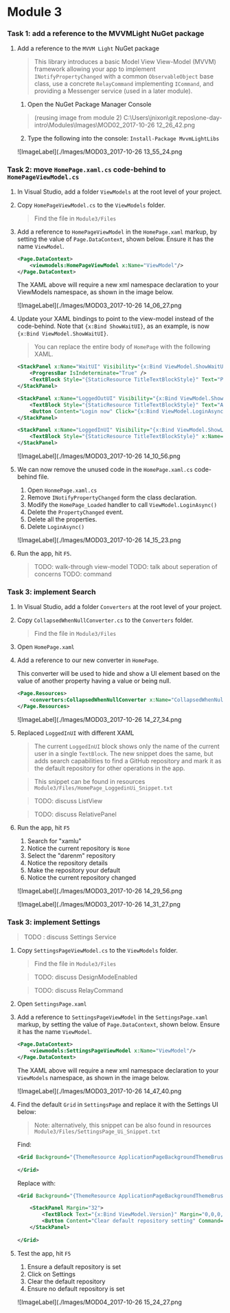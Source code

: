 # Module 3

### Task 1: add a reference to the MVVMLight NuGet package

1. Add a reference to the `MVVM Light` NuGet package 

    > This library introduces a basic Model View View-Model (MVVM) framework allowing your app to implement `INotifyPropertyChanged` with a common `ObservableObject` base class, use a concrete `RelayCommand` implementing `ICommand`, and providing a Messenger service (used in a later module).

    1. Open the NuGet Package Manager Console
    
    > (reusing image from module 2) C:\Users\jnixon\git.repos\one-day-intro\Modules\Images\MOD02_2017-10-26 12_26_42.png

    2. Type the following into the console: `Install-Package MvvmLightLibs`

    ![ImageLabel](./Images/MOD03_2017-10-26 13_55_24.png

### Task 2: move `HomePage.xaml.cs` code-behind to `HomePageViewModel.cs` 

1. In Visual Studio, add a folder `ViewModels` at the root level of your project.

1. Copy `HomePageViewModel.cs` to the `ViewModels` folder.

    > Find the file in `Module3/Files`

1. Add a reference to `HomePageViewModel` in the `HomePage.xaml` markup, by setting the value of `Page.DataContext`, shown below. Ensure it has the name `ViewModel`.

    ```xml
    <Page.DataContext>
        <viewmodels:HomePageViewModel x:Name="ViewModel"/>
    </Page.DataContext> 
    ```

    The XAML above will require a new xml namespace declaration to your  ViewModels namespace, as shown in the image below.

    ![ImageLabel](./Images/MOD03_2017-10-26 14_06_27.png

1. Update your XAML bindings to point to the view-model instead of the code-behind. Note that `{x:Bind ShowWaitUI}`, as an example, is now `{x:Bind ViewModel.ShowWaitUI}`.

    > You can replace the entire body of `HomePage` with the following XAML.

    ```xml
    <StackPanel x:Name="WaitUI" Visibility="{x:Bind ViewModel.ShowWaitUI, Mode=OneWay}">
        <ProgressBar IsIndeterminate="True" />
        <TextBlock Style="{StaticResource TitleTextBlockStyle}" Text="Please wait" />
    </StackPanel>

    <StackPanel x:Name="LoggedOutUI" Visibility="{x:Bind ViewModel.ShowLoggedOutUI, Mode=OneWay}">
        <TextBlock Style="{StaticResource TitleTextBlockStyle}" Text="Authentication is required" />
        <Button Content="Login now" Click="{x:Bind ViewModel.LoginAsync}" />
    </StackPanel>

    <StackPanel x:Name="LoggedInUI" Visibility="{x:Bind ViewModel.ShowLoggedInUI, Mode=OneWay}">
        <TextBlock Style="{StaticResource TitleTextBlockStyle}" x:Name="UserNameTextBlock" Text="{x:Bind ViewModel.User.name, Mode=OneWay}" />
    </StackPanel> 
    ```

    ![ImageLabel](./Images/MOD03_2017-10-26 14_10_56.png

1. We can now remove the unused code in the `HomePage.xaml.cs` code-behind file. 

    1. Open `HonmePage.xaml.cs`
    1. Remove `INotifyPropertyChanged` form the class declaration.
    1. Modify the `HomePage_Loaded` handler to call `ViewModel.LoginAsync()`
    1. Delete the `PropertyChanged` event.
    1. Delete all the properties.
    1. Delete `LoginAsync()`

    ![ImageLabel](./Images/MOD03_2017-10-26 14_15_23.png

1. Run the app, hit `F5`.

    > TODO: walk-through view-model
    > TODO: talk about seperation of concerns
    > TODO: command

### Task 3: implement Search

1. In Visual Studio, add a folder `Converters` at the root level of your project.

1. Copy `CollapsedWhenNullConverter.cs` to the `Converters` folder.

    > Find the file in `Module3/Files`

1. Open `HomePage.xaml`

1. Add a reference to our new converter in `HomePage`.

    This converter will be used to hide and show a UI element based on the value of another property having a value or being null.

    ```xml
    <Page.Resources>
        <converters:CollapsedWhenNullConverter x:Name="CollapsedWhenNullConverter" />
    </Page.Resources>
    ```

    ![ImageLabel](./Images/MOD03_2017-10-26 14_27_34.png

1. Replaced `LoggedInUI` with different XAML

    > The current `LoggedInUI` block shows only the name of the current user in a single `TextBlock`. The new snippet does the same, but adds search capabilities to find a GitHub repository and mark it as the default repository for other operations in the app.

    > This  snippet can be found in resources `Module3/Files/HomePage_LoggedinUi_Snippet.txt`

    > TODO: discuss ListView

    > TODO: discuss RelativePanel

1. Run the app, hit `F5`

    1. Search for "xamlu"
    1. Notice the current repository is `None`
    1. Select the "darenm" repository
    1. Notice the repository details
    1. Make the repository your default
    1. Notice the current repository changed
 
    ![ImageLabel](./Images/MOD03_2017-10-26 14_29_56.png

    ![ImageLabel](./Images/MOD03_2017-10-26 14_31_27.png


### Task 3: implement Settings

> TODO : discuss Settings Service

1. Copy `SettingsPageViewModel.cs` to the `ViewModels` folder.

    > Find the file in `Module3/Files`

    > TODO: discuss DesignModeEnabled

    > TODO: discuss RelayCommand

1. Open `SettingsPage.xaml`

1. Add a reference to `SettingsPageViewModel` in the `SettingsPage.xaml` markup, by setting the value of `Page.DataContext`, shown below. Ensure it has the name `ViewModel`.

    ```xml
    <Page.DataContext>
        <viewmodels:SettingsPageViewModel x:Name="ViewModel"/>
    </Page.DataContext> 
    ```

    The XAML above will require a new xml namespace declaration to your `ViewModels` namespace, as shown in the image below.

    ![ImageLabel](./Images/MOD03_2017-10-26 14_47_40.png

1. Find the default `Grid` in `SettingsPage` and replace it with the Settings UI below:

    > Note: alternatively, this snippet can be also found in resources `Module3/Files/SettingsPage_Ui_Snippet.txt`

    Find:  

    ```xml
    <Grid Background="{ThemeResource ApplicationPageBackgroundThemeBrush}">
      
    </Grid> 
    ```

    Replace with:

    ```xml
    <Grid Background="{ThemeResource ApplicationPageBackgroundThemeBrush}">

        <StackPanel Margin="32">
            <TextBlock Text="{x:Bind ViewModel.Version}" Margin="0,0,0,16" />
            <Button Content="Clear default repository setting" Command="{x:Bind ViewModel.ClearDefaultCommand}" />
        </StackPanel>
        
    </Grid> 
    ```

1. Test the app, hit `F5`

    1. Ensure a default repository is set
    1. Click on Settings
    1. Clear the default repository
    1. Ensure no default repository is set

    ![ImageLabel](./Images/MOD04_2017-10-26 15_24_27.png
